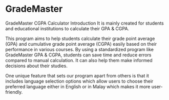 # GradeMaster
GradeMaster CGPA Calculator Introduction
It is mainly created for students and educational institutions to calculate their GPA & CGPA. 

This program aims to help students calculate their grade point average (GPA) and cumulative grade point average (CGPA) easily based on their performance in various courses. By using a standardized program like GradeMaster GPA & CGPA, students can save time and reduce errors compared to manual calculation. It can also help them make informed decisions about their studies. 

One unique feature that sets our program apart from others is that it includes language selection options which allow users to choose their preferred language either in English or in Malay which makes it more user-friendly.
